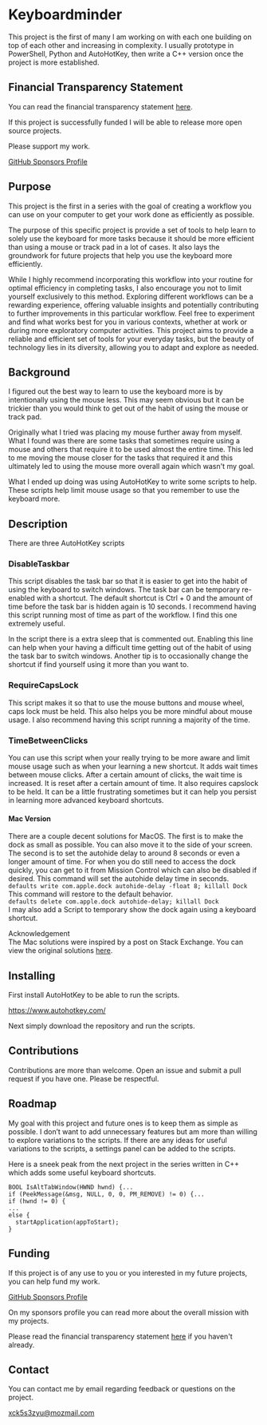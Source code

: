 # Keyboardminder

This project is the first of many I am working on with each one building on top of each other and increasing in complexity. I usually prototype in PowerShell, Python and AutoHotKey, then write a C++ version once the project is more established.

## Financial Transparency Statement

You can read the financial transparency statement [here](https://github.com/arock093/keyboardminder/blob/main/TRANSPARENCY_STATEMENT.md).

If this project is successfully funded I will be able to release more open source projects.

Please support my work.

[GitHub Sponsors Profile](https://github.com/sponsors/arock093)

## Purpose

This project is the first in a series with the goal of creating a workflow you can use on your computer to get your work done as efficiently as possible. 

The purpose of this specific project is provide a set of tools to help learn to solely use the keyboard for more tasks because it should be more efficient than using a mouse or track pad in a lot of cases. It also lays the groundwork for future projects that help you use the keyboard more efficiently.

While I highly recommend incorporating this workflow into your routine for optimal efficiency in completing tasks, I also encourage you not to limit yourself exclusively to this method. Exploring different workflows can be a rewarding experience, offering valuable insights and potentially contributing to further improvements in this particular workflow. Feel free to experiment and find what works best for you in various contexts, whether at work or during more exploratory computer activities. This project aims to provide a reliable and efficient set of tools for your everyday tasks, but the beauty of technology lies in its diversity, allowing you to adapt and explore as needed.

## Background

I figured out the best way to learn to use the keyboard more is by intentionally using the mouse less. 
This may seem obvious but it can be trickier than you would think to get out of the habit of using the mouse or track pad.

Originally what I tried was placing my mouse further away from myself. What I found was there are some tasks that sometimes require using a mouse and others that require it to be used almost the entire time. This led to me moving the mouse closer for the tasks that required it and this ultimately led to using the mouse more overall again which wasn't my goal. 

What I ended up doing was using AutoHotKey to write some scripts to help. These scripts help limit mouse usage so that you remember to use the keyboard more.

## Description

There are three AutoHotKey scripts
### DisableTaskbar
This script disables the task bar so that it is easier to get into the habit of using the keyboard to switch windows.
The task bar can be temporary re-enabled with a shortcut. The default shortcut is Ctrl + 0 and the amount of time before the task bar is hidden again is 10 seconds.
I recommend having this script running most of time as part of the workflow. I find this one extremely useful.

In the script there is a extra sleep that is commented out. Enabling this line can help when your having a difficult time getting out of the habit of using the task bar to switch windows. Another tip is to occasionally change the shortcut if find yourself using it more than you want to.
### RequireCapsLock
This script makes it so that to use the mouse buttons and mouse wheel, caps lock must be held.
This also helps you be more mindful about mouse usage.
I also recommend having this script running a majority of the time.
### TimeBetweenClicks
You can use this script when your really trying to be more aware and limit mouse usage such as when your learning a new shortcut.
It adds wait times between mouse clicks. After a certain amount of clicks, the wait time is increased. It is reset after a certain amount of time. 
It also requires capslock to be held.
It can be a little frustrating sometimes but it can help you persist in learning more advanced keyboard shortcuts.

#### Mac Version
There are a couple decent solutions for MacOS.
The first is to make the dock as small as possible. You can also move it to the side of your screen.
The second is to set the autohide delay to around 8 seconds or even a longer amount of time.
For when you do still need to access the dock quickly, you can get to it from Mission Control which can also be disabled if desired.
This command will set the autohide delay time in seconds.\
```defaults write com.apple.dock autohide-delay -float 8; killall Dock```\
This command will restore to the default behavior.\
```defaults delete com.apple.dock autohide-delay; killall Dock```\
I may also add a Script to temporary show the dock again using a keyboard shortcut.

Acknowledgement\
The Mac solutions were inspired by a post on Stack Exchange. You can view the original solutions [here](https://apple.stackexchange.com/questions/59556/is-there-a-way-to-completely-disable-dock).

## Installing
First install AutoHotKey to be able to run the scripts.

https://www.autohotkey.com/

Next simply download the repository and run the scripts.

## Contributions
Contributions are more than welcome. Open an issue and submit a pull request if you have one. Please be respectful. 

## Roadmap
My goal with this project and future ones is to keep them as simple as possible. I don’t want to add unnecessary features but am more than willing to explore variations to the scripts. If there are any ideas for useful variations to the scripts, a settings panel can be added to the scripts.

Here is a sneek peak from the next project in the series written in C++ which adds some useful keyboard shortcuts.
```
BOOL IsAltTabWindow(HWND hwnd) {...
if (PeekMessage(&msg, NULL, 0, 0, PM_REMOVE) != 0) {...
if (hwnd != 0) {
...
else {
  startApplication(appToStart);
}
```

## Funding

If this project is of any use to you or you interested in my future projects, you can help fund my work.

[GitHub Sponsors Profile](https://github.com/sponsors/arock093)

On my sponsors profile you can read more about the overall mission with my projects.

Please read the financial transparency statement [here](https://github.com/arock093/keyboardminder/blob/main/TRANSPARENCY_STATEMENT.md) if you haven't already.

## Contact

You can contact me by email regarding feedback or questions on the project.

xck5s3zyu@mozmail.com
